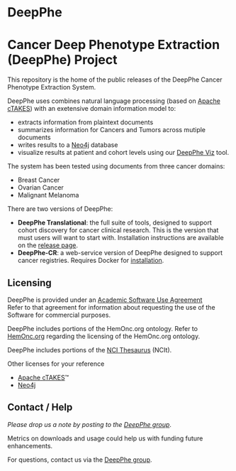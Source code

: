 DeepPhe
=======

# Cancer Deep Phenotype Extraction (DeepPhe) Project

This repository is the home of the public releases of the DeepPhe Cancer Phenotype Extraction System. 

DeepPhe uses combines natural language processing (based on [Apache cTAKES](ctakes.apache.org)) with an exetensive domain information model to:
* extracts information from plaintext documents    
* summarizes information for Cancers and Tumors across mutiple documents  
*  writes results to a [Neo4j](https://neo4j.com/) database
*  visualize results at patient and cohort levels using our [DeepPhe Viz](https://github.com/DeepPhe/DeepPhe-Viz) tool. 

The system has been tested using documents from three cancer domains:
* Breast Cancer
* Ovarian Cancer
* Malignant Melanoma

There are two versions of DeepPhe:

* __DeepPhe Translational__: the full suite of tools, designed to support cohort discovery for cancer clinical research.  This is the version that must users will want to start with. Installation instructions are available on the [release page](https://github.com/DeepPhe/DeepPhe-Release/releases/tag/xn0.4.1).
* __DeepPhe-CR__: a web-service version of DeepPhe designed to support cancer registries. Requires Docker for [installation](https://github.com/DeepPhe/DeepPhe-Release/tree/v0.1.0-cr).


## Licensing
DeepPhe is provided under an [Academic Software Use Agreement](LICENSE)  
Refer to that agreement for information about requesting the use of the Software for commercial purposes.

DeepPhe includes portions of the HemOnc.org ontology. Refer to [HemOnc.org](https://hemonc.org/wiki/Ontology) regarding the licensing of the HemOnc.org ontology.

DeepPhe includes portions of the [NCI Thesaurus](https://ncit.nci.nih.gov/ncitbrowser/) (NCIt).

Other licenses for your reference  
* [Apache cTAKES](https://ctakes.apache.org/license.html)&#8482;
* [Neo4j](https://neo4j.com/docs/license/)  

## Contact / Help
_Please drop us a note by posting to the [DeepPhe group]( https://groups.google.com/forum/#!forum/deepphe)_.

Metrics on downloads and usage could help us with funding future enhancements.

For questions, contact us via the [DeepPhe group]( https://groups.google.com/forum/#!forum/deepphe).
